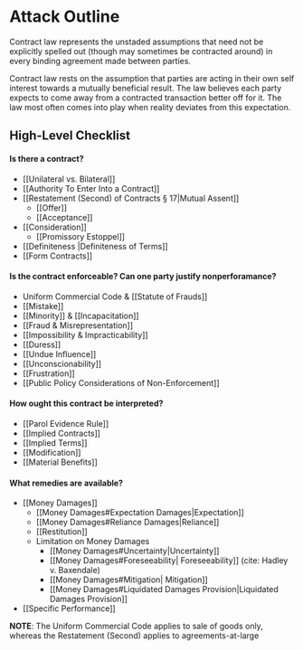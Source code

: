 # Attack Outline
   Contract law represents the unstaded assumptions that need not be explicitly spelled out (though may sometimes be contracted around) in every binding agreement made between parties.
   
   Contract law rests on the assumption that parties are acting in their own self interest towards a mutually beneficial result. The law believes each party expects to come away from a contracted transaction better off for it. The law most often comes into play when reality deviates from this expectation.
   
## High-Level Checklist
#### Is there a contract?
* [[Unilateral vs. Bilateral]]
* [[Authority To Enter Into a Contract]]
* [[Restatement (Second) of Contracts § 17|Mutual Assent]]
	* [[Offer]]
	* [[Acceptance]]
* [[Consideration]]
	* [[Promissory Estoppel]]
* [[Definiteness |Definiteness of Terms]]
* [[Form Contracts]]

#### Is the contract enforceable? Can one party justify nonperforamance?
* Uniform Commercial Code & [[Statute of Frauds]]
* [[Mistake]]
* [[Minority]] & [[Incapacitation]]
* [[Fraud & Misrepresentation]]
* [[Impossibility & Impracticability]]
* [[Duress]]
* [[Undue Influence]]
* [[Unconscionability]]
* [[Frustration]]
* [[Public Policy Considerations of Non-Enforcement]]

#### How ought this contract be interpreted?
* [[Parol Evidence Rule]]
* [[Implied Contracts]]
* [[Implied Terms]]
* [[Modification]]
* [[Material Benefits]]

#### What remedies are available?
* [[Money Damages]]
	* [[Money Damages#Expectation Damages|Expectation]]
	* [[Money Damages#Reliance Damages|Reliance]]
	* [[Restitution]]
	* Limitation on Money Damages
		* [[Money Damages#Uncertainty|Uncertainty]]
		* [[Money Damages#Foreseeability| Foreseeability]] (cite: Hadley v. Baxendale)
		* [[Money Damages#Mitigation| Mitigation]]
		* [[Money Damages#Liquidated Damages Provision|Liquidated Damages Provision]]
* [[Specific Performance]]

**NOTE**: The Uniform Commercial Code applies to sale of goods only, whereas the Restatement (Second) applies to agreements-at-large
